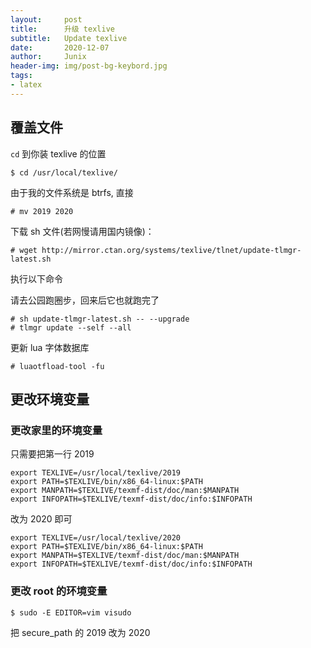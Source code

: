 ```yaml
---
layout:     post
title:      升级 texlive
subtitle:   Update texlive
date:       2020-12-07
author:     Junix
header-img: img/post-bg-keybord.jpg
tags:
- latex
---
```


## 覆盖文件

`cd` 到你装 texlive 的位置
```
$ cd /usr/local/texlive/
```
由于我的文件系统是 btrfs, 直接
```
# mv 2019 2020
```
下载 sh 文件(若网慢请用国内镜像)：
```
# wget http://mirror.ctan.org/systems/texlive/tlnet/update-tlmgr-latest.sh
```

执行以下命令

请去公园跑圈步，回来后它也就跑完了
```
# sh update-tlmgr-latest.sh -- --upgrade
# tlmgr update --self --all
```
更新 lua 字体数据库
```
# luaotfload-tool -fu
```

## 更改环境变量
### 更改家里的环境变量
只需要把第一行 2019
```
export TEXLIVE=/usr/local/texlive/2019
export PATH=$TEXLIVE/bin/x86_64-linux:$PATH
export MANPATH=$TEXLIVE/texmf-dist/doc/man:$MANPATH
export INFOPATH=$TEXLIVE/texmf-dist/doc/info:$INFOPATH
```
改为 2020 即可
```
export TEXLIVE=/usr/local/texlive/2020
export PATH=$TEXLIVE/bin/x86_64-linux:$PATH
export MANPATH=$TEXLIVE/texmf-dist/doc/man:$MANPATH
export INFOPATH=$TEXLIVE/texmf-dist/doc/info:$INFOPATH
```

### 更改 root 的环境变量
```
$ sudo -E EDITOR=vim visudo
```
把 secure_path 的 2019 改为 2020
